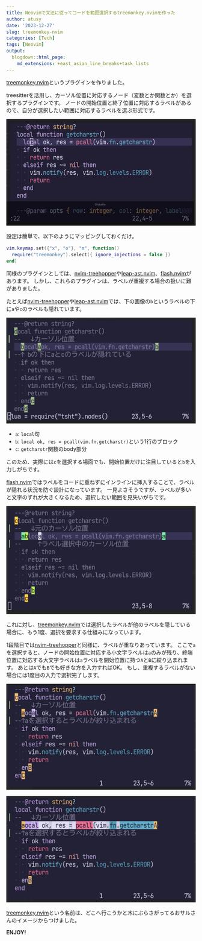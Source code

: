 ```yaml
---
title: Neovimで文法に従ってコードを範囲選択するtreemonkey.nvimを作った
author: atusy
date: '2023-12-27'
slug: treemonkey-nvim
categories: [Tech]
tags: [Neovim]
output:
  blogdown::html_page:
    md_extensions: +east_asian_line_breaks+task_lists
---
```


[treemonkey.nvim](https://github.com/atusy/treemonkey.nvim/)というプラグインを作りました。

treesitterを活用し、カーソル位置に対応するノード（変数とか関数とか）を選択するプラグインです。
ノードの開始位置と終了位置に対応するラベルがあるので、自分が選択したい範囲に対応するラベルを選ぶ形式です。

![](img/treemonkey.gif)

設定は簡単で、以下のようにマッピングしておくだけ。

``` lua
vim.keymap.set({"x", "o"}, "m", function()
  require("treemonkey").select({ ignore_injections = false })
end)
```

同様のプラグインとしては、[nvim-treehopper](https://github.com/mfussenegger/nvim-treehopper)や[leap-ast.nvim](https://github.com/ggandor/leap-ast.nvim)、[flash.nvim](https://github.com/folke/flash.nvim)があります。
しかし、これらのプラグインは、ラベルが重複する場合の扱いに難がありました。

たとえば[nvim-treehopper](https://github.com/mfussenegger/nvim-treehopper)や[leap-ast.nvim](https://github.com/ggandor/leap-ast.nvim)では、下の画像の`b`というラベルの下に`a`や`c`のラベルも隠れています。

![](img/tsht.jpg)

-   `a`: `local`句
-   `b`: `local ok, res = pcall(vim.fn.getcharstr)`という1行のブロック
-   `c`: `getcharstr`関数のbody部分

このため、実際には`c`を選択する場面でも、開始位置だけに注目していると`b`を入力しがちです。

[flash.nvim](https://github.com/folke/flash.nvim)ではラベルをコードに重ねずにインラインに挿入することで、ラベルが隠れる状況を防ぐ設計になっています。
一見よさそうですが、ラベルが多いと文字のずれが大きくなるため、選択したい範囲を見失いがちです。

![](img/flash.jpg)

これに対し、[treemonkey.nvim](https://github.com/atusy/treemonkey.nvim/)では選択したラベルが他のラベルを隠している場合に、もう1度、選択を要求する仕組みになっています。

1段階目では[nvim-treehopper](https://github.com/mfussenegger/nvim-treehopper)と同様に、ラベルが重なりあっています。
ここで`a`を選択すると、ノードの開始位置に対応する小文字ラベルは`a`のみが残り、終端位置に対応する大文字ラベルは`a`ラベルを開始位置に持つ`A`と`B`に絞り込まれます。
あとは`A`でも`B`でも好きな方を入力すればOK。
もし、重複するラベルがない場合には1度目の入力で選択完了します。

![](img/treemonkey-1st.jpg)

![](img/treemonkey-2nd.jpg)

[treemonkey.nvim](https://github.com/atusy/treemonkey.nvim/)という名前は、どこへ行こうかと木にぶらさがってるおサルさんのイメージからつけました。

**ENJOY!**
